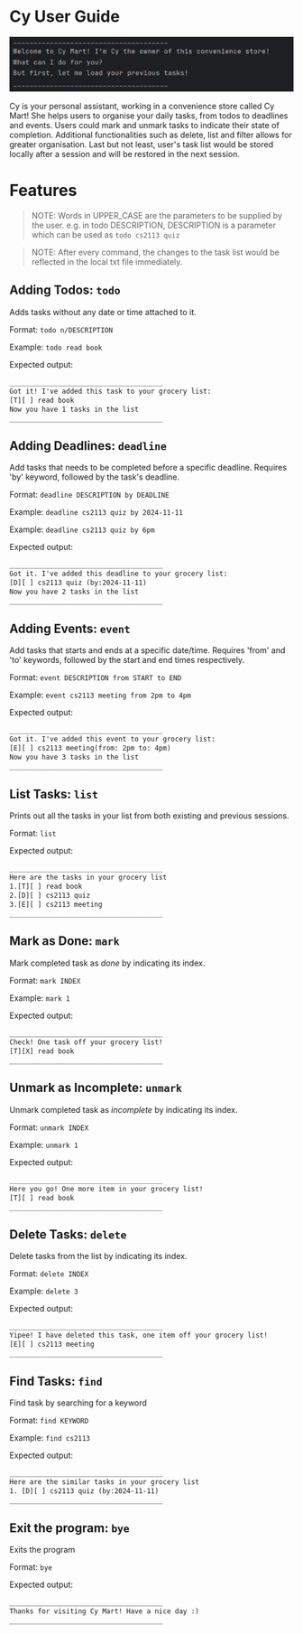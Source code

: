 # Cy User Guide

![Screenshot of Cy chatbot welcome page](cyscreenshot.png)

Cy is your personal assistant, working in a convenience store called Cy Mart! 
She helps users to organise your daily tasks, from todos to deadlines and events. 
Users could mark and unmark tasks to indicate their state of completion. 
Additional functionalities such as delete, list and filter allows for greater organisation. 
Last but not least, user's task list would be stored locally after a session and will be restored in the next session.

# Features
> NOTE: Words in UPPER_CASE are the parameters to be supplied by the user.
  e.g. in todo DESCRIPTION, DESCRIPTION is a parameter which can be used as `todo cs2113 quiz`

> NOTE: After every command, the changes to the task list would be reflected in the local txt file immediately. 

## Adding Todos: `todo`

Adds tasks without any date or time attached to it.

Format: `todo n/DESCRIPTION`

Example: `todo read book`

Expected output:
```
______________________________________
Got it! I've added this task to your grocery list: 
[T][ ] read book
Now you have 1 tasks in the list
______________________________________
```

## Adding Deadlines: `deadline`

Add tasks that needs to be completed before a specific deadline. 
Requires 'by' keyword, followed by the task's deadline.

Format: `deadline DESCRIPTION by DEADLINE`

Example: `deadline cs2113 quiz by 2024-11-11`

Example: `deadline cs2113 quiz by 6pm`

Expected output: 
```
______________________________________
Got it. I've added this deadline to your grocery list: 
[D][ ] cs2113 quiz (by:2024-11-11)
Now you have 2 tasks in the list
______________________________________
```
## Adding Events: `event`

Add tasks that starts and ends at a specific date/time.
Requires 'from' and 'to' keywords, followed by the start and end times respectively. 

Format: `event DESCRIPTION from START to END`

Example: `event cs2113 meeting from 2pm to 4pm`

Expected output: 
```
______________________________________
Got it. I've added this event to your grocery list: 
[E][ ] cs2113 meeting(from: 2pm to: 4pm)
Now you have 3 tasks in the list
______________________________________
```

## List Tasks: `list`

Prints out all the tasks in your list from both existing and previous sessions.

Format: `list`

Expected output: 
```
______________________________________
Here are the tasks in your grocery list
1.[T][ ] read book
2.[D][ ] cs2113 quiz
3.[E][ ] cs2113 meeting
______________________________________
```
## Mark as Done: `mark`

Mark completed task as _done_ by indicating its index.

Format: `mark INDEX`

Example: `mark 1`

Expected output: 
```
______________________________________
Check! One task off your grocery list!
[T][X] read book
______________________________________
```

## Unmark as Incomplete: `unmark`
Unmark completed task as _incomplete_ by indicating its index.

Format: `unmark INDEX`

Example: `unmark 1`

Expected output:
```
______________________________________
Here you go! One more item in your grocery list!
[T][ ] read book
______________________________________
```
## Delete Tasks: `delete`

Delete tasks from the list by indicating its index.

Format: `delete INDEX`

Example: `delete 3`

Expected output:
```
______________________________________
Yipee! I have deleted this task, one item off your grocery list!
[E][ ] cs2113 meeting
______________________________________
```

## Find Tasks: `find`

Find task by searching for a keyword

Format: `find KEYWORD`

Example: `find cs2113`

Expected output:
```
______________________________________
Here are the similar tasks in your grocery list
1. [D][ ] cs2113 quiz (by:2024-11-11)
______________________________________
```

## Exit the program: `bye`

Exits the program

Format: `bye`

Expected output: 
```
______________________________________
Thanks for visiting Cy Mart! Have a nice day :)
______________________________________
```